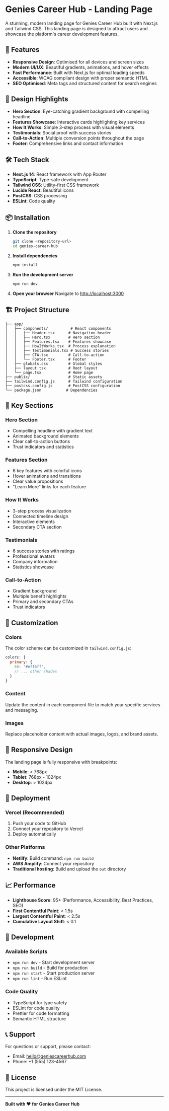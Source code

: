 # Genies Career Hub - Landing Page

A stunning, modern landing page for Genies Career Hub built with Next.js and Tailwind CSS. This landing page is designed to attract users and showcase the platform's career development features.

## 🚀 Features

- **Responsive Design**: Optimised for all devices and screen sizes
- **Modern UI/UX**: Beautiful gradients, animations, and hover effects
- **Fast Performance**: Built with Next.js for optimal loading speeds
- **Accessible**: WCAG compliant design with proper semantic HTML
- **SEO Optimised**: Meta tags and structured content for search engines

## 🎨 Design Highlights

- **Hero Section**: Eye-catching gradient background with compelling headline
- **Features Showcase**: Interactive cards highlighting key services
- **How It Works**: Simple 3-step process with visual elements
- **Testimonials**: Social proof with success stories
- **Call-to-Action**: Multiple conversion points throughout the page
- **Footer**: Comprehensive links and contact information

## 🛠️ Tech Stack

- **Next.js 14**: React framework with App Router
- **TypeScript**: Type-safe development
- **Tailwind CSS**: Utility-first CSS framework
- **Lucide React**: Beautiful icons
- **PostCSS**: CSS processing
- **ESLint**: Code quality

## 📦 Installation

1. **Clone the repository**
   ```bash
   git clone <repository-url>
   cd genies-career-hub
   ```

2. **Install dependencies**
   ```bash
   npm install
   ```

3. **Run the development server**
   ```bash
   npm run dev
   ```

4. **Open your browser**
   Navigate to [http://localhost:3000](http://localhost:3000)

## 🏗️ Project Structure

```
├── app/
│   ├── components/          # React components
│   │   ├── Header.tsx      # Navigation header
│   │   ├── Hero.tsx        # Hero section
│   │   ├── Features.tsx    # Features showcase
│   │   ├── HowItWorks.tsx  # Process explanation
│   │   ├── Testimonials.tsx # Success stories
│   │   ├── CTA.tsx         # Call-to-action
│   │   └── Footer.tsx      # Footer
│   ├── globals.css         # Global styles
│   ├── layout.tsx          # Root layout
│   └── page.tsx            # Home page
├── public/                 # Static assets
├── tailwind.config.js      # Tailwind configuration
├── postcss.config.js       # PostCSS configuration
└── package.json           # Dependencies
```

## 🎯 Key Sections

### Hero Section
- Compelling headline with gradient text
- Animated background elements
- Clear call-to-action buttons
- Trust indicators and statistics

### Features Section
- 6 key features with colorful icons
- Hover animations and transitions
- Clear value propositions
- "Learn More" links for each feature

### How It Works
- 3-step process visualization
- Connected timeline design
- Interactive elements
- Secondary CTA section

### Testimonials
- 6 success stories with ratings
- Professional avatars
- Company information
- Statistics showcase

### Call-to-Action
- Gradient background
- Multiple benefit highlights
- Primary and secondary CTAs
- Trust indicators

## 🎨 Customization

### Colors
The color scheme can be customized in `tailwind.config.js`:
```javascript
colors: {
  primary: {
    50: '#eff6ff',
    // ... other shades
  }
}
```

### Content
Update the content in each component file to match your specific services and messaging.

### Images
Replace placeholder content with actual images, logos, and brand assets.

## 📱 Responsive Design

The landing page is fully responsive with breakpoints:
- **Mobile**: < 768px
- **Tablet**: 768px - 1024px
- **Desktop**: > 1024px

## 🚀 Deployment

### Vercel (Recommended)
1. Push your code to GitHub
2. Connect your repository to Vercel
3. Deploy automatically

### Other Platforms
- **Netlify**: Build command: `npm run build`
- **AWS Amplify**: Connect your repository
- **Traditional hosting**: Build and upload the `out` directory

## 📈 Performance

- **Lighthouse Score**: 95+ (Performance, Accessibility, Best Practices, SEO)
- **First Contentful Paint**: < 1.5s
- **Largest Contentful Paint**: < 2.5s
- **Cumulative Layout Shift**: < 0.1

## 🔧 Development

### Available Scripts
- `npm run dev` - Start development server
- `npm run build` - Build for production
- `npm run start` - Start production server
- `npm run lint` - Run ESLint

### Code Quality
- TypeScript for type safety
- ESLint for code quality
- Prettier for code formatting
- Semantic HTML structure

## 📞 Support

For questions or support, please contact:
- Email: hello@geniescareerhub.com
- Phone: +1 (555) 123-4567

## 📄 License

This project is licensed under the MIT License.

---

**Built with ❤️ for Genies Career Hub** 